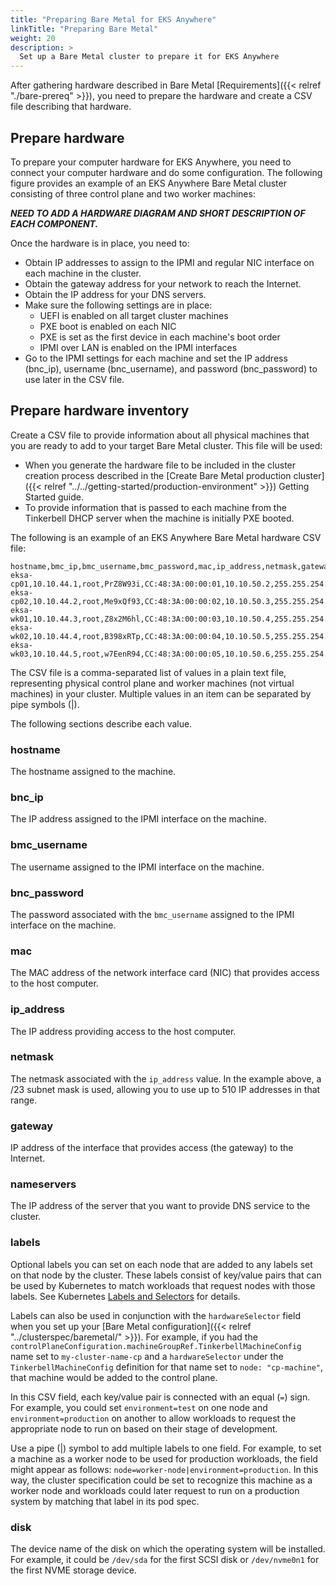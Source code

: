 ```yaml
---
title: "Preparing Bare Metal for EKS Anywhere"
linkTitle: "Preparing Bare Metal"
weight: 20
description: >
  Set up a Bare Metal cluster to prepare it for EKS Anywhere
---
```

After gathering hardware described in Bare Metal [Requirements]({{< relref "./bare-prereq" >}}), you need to prepare the hardware and create a CSV file describing that hardware.

## Prepare hardware
To prepare your computer hardware for EKS Anywhere, you need to connect your computer hardware and do some configuration.
The following figure provides an example of an EKS Anywhere Bare Metal cluster consisting of three control plane and two worker machines:

**_NEED TO ADD A HARDWARE DIAGRAM AND SHORT DESCRIPTION OF EACH COMPONENT._**

Once the hardware is in place, you need to:

* Obtain IP addresses to assign to the IPMI and regular NIC interface on each machine in the cluster.
* Obtain the gateway address for your network to reach the Internet.
* Obtain the IP address for your DNS servers.
* Make sure the following settings are in place:
  * UEFI is enabled on all target cluster machines
  * PXE boot is enabled on each NIC
  * PXE is set as the first device in each machine's boot order
  * IPMI over LAN is enabled on the IPMI interfaces
* Go to the IPMI settings for each machine and set the IP address (bnc_ip), username (bnc_username), and password (bnc_password) to use later in the CSV file.

## Prepare hardware inventory
Create a CSV file to provide information about all physical machines that you are ready to add to your target Bare Metal cluster.
This file will be used:

* When you generate the hardware file to be included in the cluster creation process described in the [Create Bare Metal production cluster]({{< relref "../../getting-started/production-environment" >}}) Getting Started guide.
* To provide information that is passed to each machine from the Tinkerbell DHCP server when the machine is initially PXE booted.

The following is an example of an EKS Anywhere Bare Metal hardware CSV file:

```
hostname,bmc_ip,bmc_username,bmc_password,mac,ip_address,netmask,gateway,nameservers,labels,disk
eksa-cp01,10.10.44.1,root,PrZ8W93i,CC:48:3A:00:00:01,10.10.50.2,255.255.254.0,10.10.50.1,X.X.X.X,,/dev/sda
eksa-cp02,10.10.44.2,root,Me9xQf93,CC:48:3A:00:00:02,10.10.50.3,255.255.254.0,10.10.50.1,X.X.X.X,,/dev/sda
eksa-wk01,10.10.44.3,root,Z8x2M6hl,CC:48:3A:00:00:03,10.10.50.4,255.255.254.0,10.10.50.1,X.X.X.X,,/dev/sda
eksa-wk02,10.10.44.4,root,B398xRTp,CC:48:3A:00:00:04,10.10.50.5,255.255.254.0,10.10.50.1,X.X.X.X,,/dev/sda
eksa-wk03,10.10.44.5,root,w7EenR94,CC:48:3A:00:00:05,10.10.50.6,255.255.254.0,10.10.50.1,X.X.X.X,,/dev/sda

```

The CSV file is a comma-separated list of values in a plain text file, representing physical control plane and worker machines (not virtual machines) in your cluster.
Multiple values in an item can be separated by pipe symbols (|).

The following sections describe each value.

### hostname
The hostname assigned to the machine.
### bnc_ip
The IP address assigned to the IPMI interface on the machine.
### bmc_username
The username assigned to the IPMI interface on the machine.
### bnc_password
The password associated with the `bmc_username` assigned to the IPMI interface on the machine.
### mac
The MAC address of the network interface card (NIC) that provides access to the host computer.
### ip_address
The IP address providing access to the host computer.
### netmask
The netmask associated with the `ip_address` value.
In the example above, a /23 subnet mask is used, allowing you to use up to 510 IP addresses in that range. 
### gateway
IP address of the interface that provides access (the gateway) to the Internet.
### nameservers
The IP address of the server that you want to provide DNS service to the cluster.
### labels
Optional labels you can set on each node that are added to any labels set on that node by the cluster.
These labels consist of key/value pairs that can be used by Kubernetes to match workloads that request nodes with those labels.
See Kubernetes [Labels and Selectors](https://kubernetes.io/docs/concepts/overview/working-with-objects/labels/) for details.

Labels can also be used in conjunction with the `hardwareSelector` field when you set up your [Bare Metal configuration]({{< relref "../clusterspec/baremetal/" >}}).
For example, if you had the `controlPlaneConfiguration.machineGroupRef.TinkerbellMachineConfig` name set to `my-cluster-name-cp` and a `hardwareSelector` under the `TinkerbellMachineConfig` definition for that name set to `node: "cp-machine"`, that machine would be added to the control plane.

In this CSV field, each key/value pair is connected with an equal (`=`) sign.
For example, you could set `environment=test` on one node and `environment=production` on another to allow workloads to request the appropriate node to run on based on their stage of development.

Use a pipe (|) symbol to add multiple labels to one field. For example, to set a machine as a worker node to be used for production workloads, the field might appear as follows: `node=worker-node|environment=production`.
In this way, the cluster specification could be set to recognize this machine as a worker node and workloads could later request to run on a production system by matching that label in its pod spec.

### disk
The device name of the disk on which the operating system will be installed.
For example, it could be `/dev/sda` for the first SCSI disk or `/dev/nvme0n1` for the first NVME storage device.
